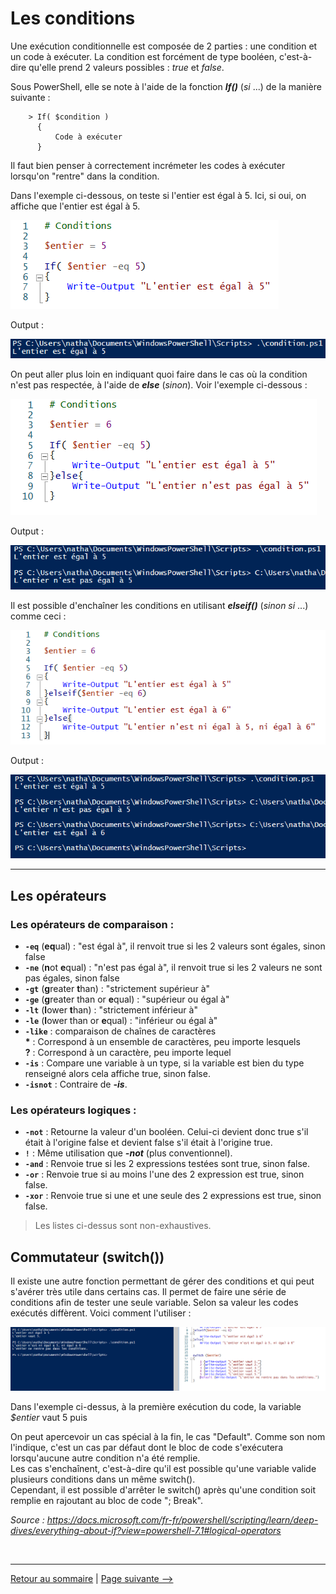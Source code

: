 # Les conditions

Une exécution conditionnelle est composée de 2 parties : une condition et un code à exécuter. La condition est forcément de type booléen, c'est-à-dire qu'elle prend 2 valeurs possibles : *true* et *false*.

Sous PowerShell, elle se note à l'aide de la fonction ***If()*** (*si* ...) de la manière suivante :

        > If( $condition )
          {
              Code à exécuter
          }

Il faut bien penser à correctement incrémeter les codes à exécuter lorsqu'on "rentre" dans la condition.  

Dans l'exemple ci-dessous, on teste si l'entier est égal à 5. Ici, si oui, on affiche que l'entier est égal à 5.  

![if_simple](../pictures/if.PNG "If() simple")

Output :

![if_simple_output](../pictures/if_output.PNG "If() simple (output)")

On peut aller plus loin en indiquant quoi faire dans le cas où la condition n'est pas respectée, à l'aide de ***else*** (*sinon*). Voir l'exemple ci-dessous :  

![if_else](../pictures/if_else.PNG "If()/else")

Output :

![if_else_output](../pictures/if_else_output.PNG "If()/else (output)")

Il est possible d'enchaîner les conditions en utilisant ***elseif()*** (*sinon si* ...) comme ceci :

![if_enchaines](../pictures/conditions.PNG "Conditions enchaînées")

Output :

![if_enchaines_output](../pictures/conditions_output.PNG "Conditions enchaînées (output)")

---

## Les opérateurs

### Les opérateurs de comparaison :

- **`-eq`** (**eq**ual) : "est égal à", il renvoit true si les 2 valeurs sont égales, sinon false
- **`-ne`** (**n**ot **e**qual) : "n'est pas égal à", il renvoit true si les 2 valeurs ne sont pas égales, sinon false
- **`-gt`** (**g**reater **t**han) : "strictement supérieur à"
- **`-ge`** (**g**reater than or **e**qual) : "supérieur ou égal à" 
- **`-lt`** (**l**ower **t**han) : "strictement inférieur à"
- **`-le`** (**l**ower than or **e**qual) : "inférieur ou égal à"
- **`-like`** : comparaison de chaînes de caractères  
**\*** : Correspond à un ensemble de caractères, peu importe lesquels  
**?** : Correspond à un caractère, peu importe lequel
- **`-is`** : Compare une variable à un type, si la variable est bien du type renseigné alors cela affiche true, sinon false.
- **`-isnot`** : Contraire de ***-is***.

### Les opérateurs logiques :

- **`-not`** : Retourne la valeur d'un booléen. Celui-ci devient donc true s'il était à l'origine false et devient false s'il était à l'origine true.
- **`!`** : Même utilisation que ***-not*** (plus conventionnel).
- **`-and`** : Renvoie true si les 2 expressions testées sont true, sinon false.
- **`-or`** : Renvoie true si au moins l'une des 2 expression est true, sinon false.
- **`-xor`** : Renvoie true si une et une seule des 2 expressions est true, sinon false.

>Les listes ci-dessus sont non-exhaustives.

## Commutateur (switch())

Il existe une autre fonction permettant de gérer des conditions et qui peut s'avérer très utile dans certains cas. Il permet de faire une série de conditions afin de tester une seule variable. Selon sa valeur les codes exécutés diffèrent. Voici comment l'utiliser :

![switch](../pictures/switch.PNG "Switch()")

Dans l'exemple ci-dessus, à la première exécution du code, la variable *$entier* vaut 5 puis 

On peut apercevoir un cas spécial à la fin, le cas "Default". Comme son nom l'indique, c'est un cas par défaut dont le bloc de code s'exécutera lorsqu'aucune autre condition n'a été remplie.  
Les cas s'enchaînent, c'est-à-dire qu'il est possible qu'une variable valide plusieurs conditions dans un même switch().  
Cependant, il est possible d'arrêter le switch() après qu'une condition soit remplie en rajoutant au bloc de code "; Break".

*Source : https://docs.microsoft.com/fr-fr/powershell/scripting/learn/deep-dives/everything-about-if?view=powershell-7.1#logical-operators*

<br>

---

[Retour au sommaire](https://github.com/NatSch45/linux/blob/master/Powershell/README.md) | [Page suivante -->](https://github.com/NatSch45/linux/blob/master/Powershell/pages/boucle.md)